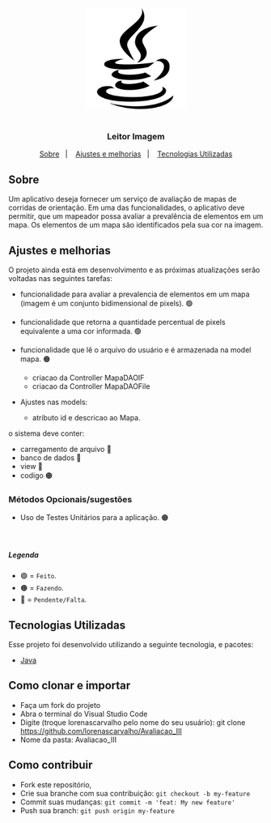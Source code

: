 <h3 align="center">
    <img alt="Logo" title="#logo" width="200px" heigth="100px" src="/assets/imgs/logo_java.png">
    </br>
    </br>
    </br>
    <b>Leitor Imagem</b>  
</h3>
  
<p align="center">
  <a href="#about">Sobre</a>&nbsp;&nbsp;&nbsp;|&nbsp;&nbsp;&nbsp;
  <a href="#features">Ajustes e melhorias</a>&nbsp;&nbsp;&nbsp;|&nbsp;&nbsp;&nbsp;
  <a href="#technologies-used">Tecnologias Utilizadas</a>
</p>

<a id="about"></a>

## Sobre

   Um aplicativo deseja fornecer um serviço de avaliação de mapas de corridas de orientação. Em uma das funcionalidades, o aplicativo deve permitir, que um mapeador possa avaliar a prevalência de elementos em um mapa. Os elementos de um mapa são identificados pela sua cor na imagem.

<a id="features"></a>

## Ajustes e melhorias

O projeto ainda está em desenvolvimento e as próximas atualizações serão voltadas nas seguintes tarefas:

- funcionalidade para avaliar a prevalencia de elementos em um mapa (imagem é um conjunto bidimensional de pixels). 🟢
- funcionalidade que retorna a quantidade percentual de pixels equivalente a uma cor informada. 🟢
- funcionalidade que lê o arquivo do usuário e é armazenada na model mapa. 🟠
  - criacao da Controller MapaDAOIF
  - criacao da Controller MapaDAOFile

- Ajustes nas models:
  - atributo id e descricao ao Mapa.

o sistema deve conter:

- carregamento de arquivo 🔴
- banco de dados 🔴
- view 🔴
- codigo 🟠

### Métodos Opcionais/sugestões

- Uso de Testes Unitários para a aplicação. 🟠
</br>

##### Legenda
- 🟢 = `Feito`.
- 🟠 = `Fazendo`.
- 🔴 = `Pendente/Falta`.

<a id="technologies-used"></a>

## Tecnologias Utilizadas

Esse projeto foi desenvolvido utilizando a seguinte tecnologia, e pacotes:

- [Java](https://www.java.com/pt-BR/)

<a id="how-to-use"></a>

## Como clonar e importar

- Faça um fork do projeto
- Abra o terminal do Visual Studio Code
- Digite (troque lorenascarvalho pelo nome do seu usuário): git clone https://github.com/lorenascarvalho/Avaliacao_III
- Nome da pasta: Avaliacao_III

<a id="how-to-contribute"></a>

## Como contribuir

- Fork este repositório,
- Crie sua branche com sua contribuição: `git checkout -b my-feature`
- Commit suas mudanças: `git commit -m 'feat: My new feature' `
- Push sua branch: `git push origin my-feature`
